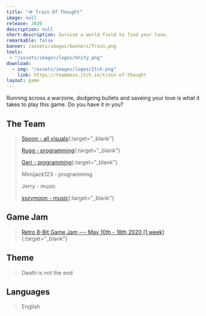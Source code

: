 ```yaml
---
title: "🪖 Train Of Thought"
image: null
release: 2020
description: null
short-description: Survive a world field to find your love.
remarkable: false
banner: /assets/images/banners/Train.png
tools:
 - "/assets/images/logos/Unity.png"
download:
  - img: "/assets/images/logos/Itch.png"
    link: https://teamdoss.itch.io/train-of-thought
layout: game
---
```


Running across a warzone, dodgeing bullets and saveing your love is what it takes to play this game. Do you have it in you?

## The Team

> [Spoon - all visuals](https://spoon-boi.itch.io/){:target="_blank"}
>
> [Rugg - programming](https://rugg.itch.io/){:target="_blank"}
>
> [Geri - programming](https://geri8.itch.io/){:target="_blank"}
>
> Mimijack123 - programming
>
> Jerry - music
>
> [sszymoon - music](https://osmineenitro.itch.io/){:target="_blank"}

## Game Jam

> [Retro 8-Bit Game Jam --- May 10th - 18th 2020 (1 week)](https://itch.io/jam/retro-8-bit/){:target="_blank"}

## Theme

> Death is not the end

## Languages

> English
